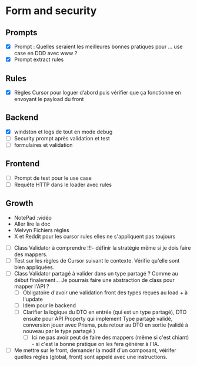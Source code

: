 # Form and security

## Prompts

- [x] Prompt : Quelles seraient les meilleures bonnes pratiques pour … use case en DDD avec www ?
- [x] Prompt extract rules

## Rules

- [x] Règles Cursor pour loguer d’abord puis vérifier que ça fonctionne en envoyant le payload du front

## Backend

- [x] windston et logs de tout en mode debug
- [ ] Security prompt après validation et test
- [ ] formulaires et validation

## Frontend

- [ ] Prompt de test pour le use case
- [ ] Requête HTTP dans le loader avec rules

## Growth

- NotePad :vidéo
- Aller lire la doc
- Melvyn Fichiers règles
- X et Reddit pour les cursor rules elles ne s'appliquent pas toujours
- [ ] Class Validator à comprendre !!!- définir la stratégie même si je dois faire des mappers.
- [ ] Test sur les règles de Cursor suivant le contexte. Vérifie qu'elle sont bien appliquées.
- [ ] Class Validator partagé à valider dans un type partagé ? Comme au début finalement... Je pourrais faire une abstraction de class pour mapper l'API ?
  - [ ] Obligatoire d'avoir une validation front des types reçues au load + à l'update
  - [ ] Idem pour le backend
  - [ ] Clarifier la logique du DTO en entrée (qui est un type partagé), DTO ensuite pour API Property qui implement Type partagé validé, conversion jouer avec Prisma, puis retour au DTO en sortie (validé à nouveau par le type partagé )
    - [ ] Ici ne pas avoir peut de faire des mappers (même si c'est chiant) - si c'est la bonne pratique on les fera générer à l'IA.
- [ ] Me mettre sur le front, demander la modif d'un composant, véirifer quelles règles (global, front) sont appelé avec une instructions.
